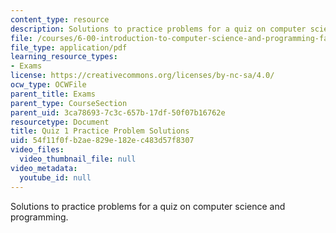 ```yaml
---
content_type: resource
description: Solutions to practice problems for a quiz on computer science and programming.
file: /courses/6-00-introduction-to-computer-science-and-programming-fall-2008/54f11f0fb2ae829e182ec483d57f8307_quiz1_solution.pdf
file_type: application/pdf
learning_resource_types:
- Exams
license: https://creativecommons.org/licenses/by-nc-sa/4.0/
ocw_type: OCWFile
parent_title: Exams
parent_type: CourseSection
parent_uid: 3ca78693-7c3c-657b-17df-50f07b16762e
resourcetype: Document
title: Quiz 1 Practice Problem Solutions
uid: 54f11f0f-b2ae-829e-182e-c483d57f8307
video_files:
  video_thumbnail_file: null
video_metadata:
  youtube_id: null
---
```

Solutions to practice problems for a quiz on computer science and programming.